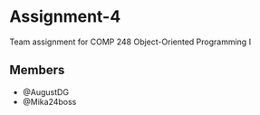 # Assignment-4
 Team assignment for COMP 248 Object-Oriented Programming I

## Members
* @AugustDG
* @Mika24boss
